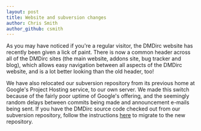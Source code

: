 ```yaml
---
layout: post
title: Website and subversion changes
author: Chris Smith
author_github: csmith
---
```

<p>As you may have noticed if you're a regular visitor, the DMDirc website has recently been given a lick of paint. There is now a common header across all of the DMDirc sites (the main website, addons site, bug tracker and blog), which allows easy navigation between all aspects of the DMDirc website, and is a lot better looking than the old header, too!</p><p>We have also relocated our subversion repository from its previous home at Google's Project Hosting service, to our own server. We made this switch because of the fairly poor uptime of Google's offering, and the seemingly random delays between commits being made and announcement e-mails being sent. If you have the DMDirc source code checked out from our subversion repository, follow the instructions <a href="http://www.dmdirc.com/svn">here</a> to migrate to the new repository.</p>
